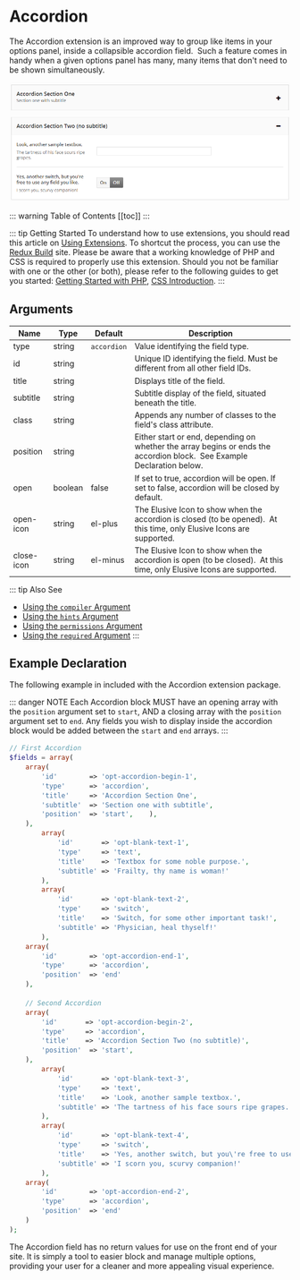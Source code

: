 # Accordion <Badge text="field" type="warn"/>

The Accordion extension is an improved way to group like items in your options panel, inside a collapsible accordion 
field.  Such a feature comes in handy when a given options panel has many, many items that don't need to be shown 
simultaneously. 

<span style="display:block;text-align:center">![](./img/accordion.png)</span>

::: warning Table of Contents
[[toc]]
:::

::: tip Getting Started
To understand how to use extensions, you should read this article on [Using Extensions](../guides/basics-using-extensions.md).
 To shortcut the process, you can use the [Redux Build](http://build.redux.io/) site. Please be aware that a working 
 knowledge of PHP and CSS is required to properly use this extension. Should you not be familiar with one or the other 
 (or both), please refer to the following guides to get you started: 
 [Getting Started with PHP](http://www.php.net/manual/en/tutorial.php), 
 [CSS Introduction](http://www.w3schools.com/css/css_intro.asp).
:::

Arguments
-----
|Name|Type|Default|Description|
|--- |--- |--- |--- |
|type|string|`accordion`|Value identifying the field type.|
|id|string||Unique ID identifying the field. Must be different from all other field IDs.|
|title|string||Displays title of the field.|
|subtitle|string||Subtitle display of the field, situated beneath the title.|
|class|string||Appends any number of classes to the field's class attribute.|
|position|string||Either start or end, depending on whether the array begins or ends the accordion block.  See Example Declaration below.|
|open|boolean|false|If set to true, accordion will be open. If set to false, accordion will be closed by default.|
|open-icon|string|el-plus|The Elusive Icon to show when the accordion is closed (to be opened).  At this time, only Elusive Icons are supported.|
|close-icon|string|el-minus|The Elusive Icon to show when the accordion is open (to be closed).  At this time, only Elusive Icons are supported.|

::: tip Also See
- [Using the `compiler` Argument](../configuration/argument-compiler.md)
- [Using the `hints` Argument](../configuration/argument-hints.md)
- [Using the `permissions` Argument](../configuration/argument-permissions.md)
- [Using the `required` Argument](../configuration/argument-required.md)
:::

## Example Declaration

The following example in included with the Accordion extension package.

::: danger NOTE
Each Accordion block MUST have an opening array with the `position` argument set to `start`, AND a closing array with the `position` argument set to `end`. Any fields you wish to display inside the accordion block would be added between the `start` and `end` arrays.
:::

```php
// First Accordion
$fields = array(
    array(
        'id'        => 'opt-accordion-begin-1',
        'type'      => 'accordion',
        'title'     => 'Accordion Section One',
        'subtitle'  => 'Section one with subtitle',
        'position'  => 'start',    ),
    ),
        array(
            'id'       => 'opt-blank-text-1',
            'type'     => 'text',
            'title'    => 'Textbox for some noble purpose.',
            'subtitle' => 'Frailty, thy name is woman!'
        ),
        array(
            'id'       => 'opt-blank-text-2',
            'type'     => 'switch',
            'title'    => 'Switch, for some other important task!',
            'subtitle' => 'Physician, heal thyself!'
        ),             
    array(
        'id'        => 'opt-accordion-end-1',
        'type'      => 'accordion',
        'position'  => 'end'
    ),
    
    // Second Accordion
    array(
        'id'       => 'opt-accordion-begin-2',
        'type'     => 'accordion',
        'title'    => 'Accordion Section Two (no subtitle)',
        'position'  => 'start',
    ),
        array(
            'id'       => 'opt-blank-text-3',
            'type'     => 'text',
            'title'    => 'Look, another sample textbox.',
            'subtitle' => 'The tartness of his face sours ripe grapes.'
        ),
        array(
            'id'       => 'opt-blank-text-4',
            'type'     => 'switch',
            'title'    => 'Yes, another switch, but you\'re free to use any field you like.',
            'subtitle' => 'I scorn you, scurvy companion!'
        ),             
    array(
        'id'        => 'opt-accordion-end-2',
        'type'      => 'accordion',
        'position'  => 'end'
    )
);
```

The Accordion field has no return values for use on the front end of your site. It is simply a tool to easier block and manage multiple options, providing your user for a cleaner and more appealing visual experience.